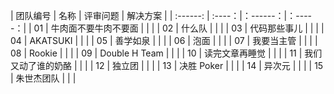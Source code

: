 |  团队编号   |  名称 | 评审问题  | 解决方案  |
| :------: | :----：|：------：|：-----：|
|  01 |  牛肉面不要牛肉不要面 |   |   |
|  02 |  什么队 |   |   |
|  03 |  代码那些事儿 |   |   |
|  04 |  AKATSUKI |   |   |
|  05 | 善学如泉  |   |   |
|  06 | 泡面  |   |   |
|  07 |  我要当主管 |   |   |
|  08 | Rookie |   |   |
|  09 |  Double H Team |   |   |
|  10 | 读完文章再睡觉  |   |   |
|  11 |  我们又动了谁的奶酪 |   |   |
|  12 |  独立团 |   |   |
|  13 |  决胜 Poker |   |   |
|  14 | 异次元  |   |   |
|  15 |  朱世杰团队 |   |   |